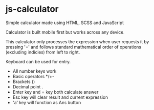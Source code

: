 # js-calculator

Simple calculator made using HTML, SCSS and JavaScript

Calculator is built mobile first but works across any device.

This calculator only processes the expression when user requests it by pressing '=' and follows standard mathematical order of operations (excluding indicies) from left to right.

Keyboard can be used for entry. 
- All number keys work
- Basic operators */+-
- Brackets ()
- Decimal point .
- Enter key and = key both calculate answer
- Esc key will clear result and current expression
- 'a' key will function as Ans button
